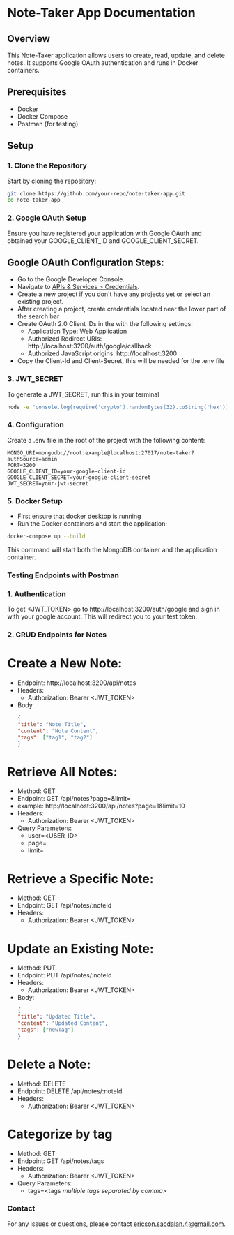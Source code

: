 # Note-Taker App Documentation

## Overview

This Note-Taker application allows users to create, read, update, and delete notes. It supports Google OAuth authentication and runs in Docker containers.

## Prerequisites

- Docker
- Docker Compose
- Postman (for testing)

## Setup

### 1. Clone the Repository

Start by cloning the repository:

```bash
git clone https://github.com/your-repo/note-taker-app.git
cd note-taker-app
```
### 2. Google OAuth Setup
Ensure you have registered your application with Google OAuth and obtained your GOOGLE_CLIENT_ID and GOOGLE_CLIENT_SECRET.

## Google OAuth Configuration Steps:

* Go to the Google Developer Console.
* Navigate to [APIs & Services > Credentials](https://console.cloud.google.com/apis/credentials).
* Create a new project if you don't have any projects yet or select an existing project.
* After creating a project, create credentials located near the lower part of the search bar
* Create OAuth 2.0 Client IDs in the with the following settings:
  * Application Type: Web Application 
  * Authorized Redirect URIs: http://localhost:3200/auth/google/callback
  * Authorized JavaScript origins: http://localhost:3200
* Copy the Client-Id and Client-Secret, this will be needed for the .env file


### 3. JWT_SECRET
To generate a JWT_SECRET, run this in your terminal
```bash
node -e "console.log(require('crypto').randomBytes(32).toString('hex'))"
```

### 4. Configuration
Create a .env file in the root of the project with the following content:

```env
MONGO_URI=mongodb://root:example@localhost:27017/note-taker?authSource=admin
PORT=3200
GOOGLE_CLIENT_ID=your-google-client-id
GOOGLE_CLIENT_SECRET=your-google-client-secret
JWT_SECRET=your-jwt-secret
```

### 5. Docker Setup
* First ensure that docker desktop is running
* Run the Docker containers and start the application:
 ```bash
 docker-compose up --build
 ```
 This command will start both the MongoDB container and the application container.


### Testing Endpoints with Postman

### 1. Authentication
To get <JWT_TOKEN> go to http://localhost:3200/auth/google and sign in with your google account. This will redirect you to your test token.

### 2. CRUD Endpoints for Notes
# Create a New Note:

* Endpoint: http://localhost:3200/api/notes
* Headers: 
  * Authorization: Bearer <JWT_TOKEN>
* Body
  ```json
  {
  "title": "Note Title",
  "content": "Note Content",
  "tags": ["tag1", "tag2"]
  }
  ```
# Retrieve All Notes:

* Method: GET
* Endpoint: GET /api/notes?page=<PAGE>&limit=<LIMIT>
 * example: http://localhost:3200/api/notes?page=1&limit=10
* Headers:
  * Authorization: Bearer <JWT_TOKEN>
* Query Parameters:
  * user=<USER_ID>
  * page=<PAGE>
  * limit=<LIMIT>

# Retrieve a Specific Note:

* Method: GET
* Endpoint: GET /api/notes/:noteId
* Headers:
  * Authorization: Bearer <JWT_TOKEN>
  
# Update an Existing Note:

* Method: PUT
* Endpoint: PUT /api/notes/:noteId
* Headers:
  * Authorization: Bearer <JWT_TOKEN>
* Body:
  ```json
  {
  "title": "Updated Title",
  "content": "Updated Content",
  "tags": ["newTag"]
  }
  ```

# Delete a Note:

* Method: DELETE
* Endpoint: DELETE /api/notes/:noteId
* Headers:
  * Authorization: Bearer <JWT_TOKEN>

# Categorize by tag

* Method: GET
* Endpoint: GET /api/notes/tags
* Headers:
  * Authorization: Bearer <JWT_TOKEN>
* Query Parameters:
  * tags=<tags *multiple tags separated by comma*>

### Contact
For any issues or questions, please contact [ericson.sacdalan.4@gmail.com](ericson.sacdalan.4@gmail.com).
